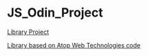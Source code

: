 # JS_Odin_Project
 
<a href= "https://cintiabsza.github.io/JS_Odin_Project/library/library_v2.html">  Library Project

Library based on Atop Web Technologies code

